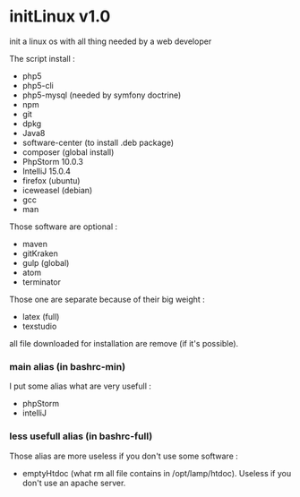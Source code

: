 # initLinux v1.0
init a linux os with all thing needed by a web developer

The script install :
- php5
- php5-cli
- php5-mysql (needed by symfony doctrine)
- npm
- git
- dpkg
- Java8
- software-center (to install .deb package)
- composer (global install)
- PhpStorm 10.0.3
- IntelliJ 15.0.4
- firefox (ubuntu)
- iceweasel (debian)
- gcc
- man

Those software are optional : 
- maven
- gitKraken
- gulp (global)
- atom
- terminator

Those one are separate because of their big weight :
- latex (full)
- texstudio

all file downloaded for installation are remove (if it's possible).

### main alias (in bashrc-min)

I put some alias what are very usefull :
- phpStorm
- intelliJ

### less usefull alias (in bashrc-full)

Those alias are more useless if you don't use some software :
- emptyHtdoc (what rm all file contains in /opt/lamp/htdoc). Useless if you don't use an apache server.
